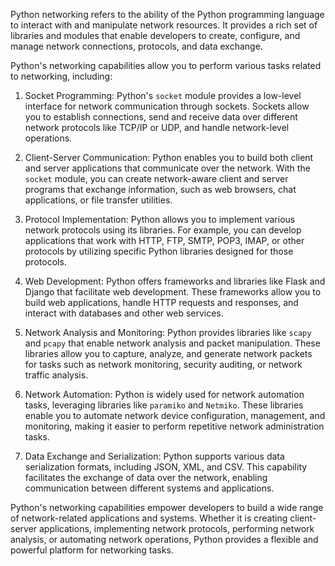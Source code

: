 Python networking refers to the ability of the Python programming language to interact with and manipulate network resources. It provides a rich set of libraries and modules that enable developers to create, configure, and manage network connections, protocols, and data exchange.

Python's networking capabilities allow you to perform various tasks related to networking, including:

1. Socket Programming:
   Python's `socket` module provides a low-level interface for network communication through sockets. Sockets allow you to establish connections, send and receive data over different network protocols like TCP/IP or UDP, and handle network-level operations.

2. Client-Server Communication:
   Python enables you to build both client and server applications that communicate over the network. With the `socket` module, you can create network-aware client and server programs that exchange information, such as web browsers, chat applications, or file transfer utilities.

3. Protocol Implementation:
   Python allows you to implement various network protocols using its libraries. For example, you can develop applications that work with HTTP, FTP, SMTP, POP3, IMAP, or other protocols by utilizing specific Python libraries designed for those protocols.

4. Web Development:
   Python offers frameworks and libraries like Flask and Django that facilitate web development. These frameworks allow you to build web applications, handle HTTP requests and responses, and interact with databases and other web services.

5. Network Analysis and Monitoring:
   Python provides libraries like `scapy` and `pcapy` that enable network analysis and packet manipulation. These libraries allow you to capture, analyze, and generate network packets for tasks such as network monitoring, security auditing, or network traffic analysis.

6. Network Automation:
   Python is widely used for network automation tasks, leveraging libraries like `paramiko` and `Netmiko`. These libraries enable you to automate network device configuration, management, and monitoring, making it easier to perform repetitive network administration tasks.

7. Data Exchange and Serialization:
   Python supports various data serialization formats, including JSON, XML, and CSV. This capability facilitates the exchange of data over the network, enabling communication between different systems and applications.

Python's networking capabilities empower developers to build a wide range of network-related applications and systems. Whether it is creating client-server applications, implementing network protocols, performing network analysis, or automating network operations, Python provides a flexible and powerful platform for networking tasks.
